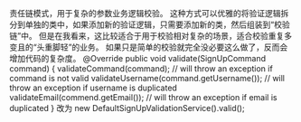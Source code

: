 责任链模式，用于复杂的参数业务逻辑校验。
这种方式可以优雅的将验证逻辑拆分到单独的类中，如果添加新的验证逻辑，只需要添加新的类，然后组装到“校验链”中。
但是在我看来，这比较适合于用于校验相对复杂的场景，适合校验重复多变且的“头重脚轻”的业务。
如果只是简单的校验就完全没必要这么做了，反而会增加代码的复杂度。
@Override
public void validate(SignUpCommand command) {
    validateCommand(command); // will throw an exception if command is not valid
    validateUsername(command.getUsername()); // will throw an exception if username is duplicated
    validateEmail(commend.getEmail()); // will throw an exception if email is duplicated
}
改为
new DefaultSignUpValidationService().valid();


